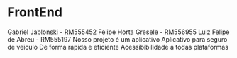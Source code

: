 # FrontEnd
Gabriel Jablonski - RM555452
Felipe Horta Gresele - RM556955
Luiz Felipe de Abreu - RM555197
Nosso projeto é um aplicativo
Aplicativo para seguro de veiculo
De forma rapida e eficiente
Acessibibilidade a todas plataformas
